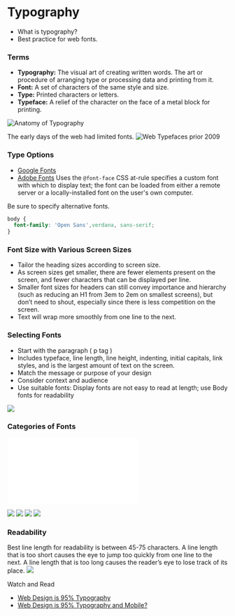 # Typography

* What is typography?
* Best practice for web fonts.

### Terms
* **Typography:** The visual art of creating written words. The art or procedure of arranging type or processing data and printing from it.
* **Font:** A set of characters of the same style and size.
* **Type:** Printed characters or letters.
* **Typeface:** A relief of the character on the face of a metal block for printing.

![Anatomy of Typography](typography-anatomy.png)

The early days of the web had limited fonts.
![Web Typefaces prior 2009](typography-earlyweb.png)

### Type Options
* [Google Fonts](https://fonts.google.com/)
* [Adobe Fonts](https://fonts.adobe.com/) Uses the `@font-face` CSS at-rule specifies a custom font with which to display text; the font can be loaded from either a remote server or a locally-installed font on the user's own computer.

Be sure to specify alternative fonts.

```css
body {
  font-family: 'Open Sans',verdana, sans-serif;
}
```

### Font Size with Various Screen Sizes
* Tailor the heading sizes according to screen size.
* As screen sizes get smaller, there are fewer elements present on the screen, and fewer characters that can be displayed per line.
* Smaller font sizes for headers can still convey importance and hierarchy (such as reducing an H1 from 3em to 2em on smallest screens), but don’t need to shout, especially since there is less competition on the screen.
* Text will wrap more smoothly from one line to the next.

### Selecting Fonts
* Start with the paragraph ( p tag )
* Includes typeface, line length, line height, indenting, initial capitals, link styles, and is the largest amount of text on the screen.
* Match the message or purpose of your design
* Consider context and audience
* Use suitable fonts: Display fonts are not easy to read at length; use Body fonts for readability

![](typography-texttoobig.png)

### Categories of Fonts
![](typography-categories.pdf)

![](typography-san-serif.png)
![](typography-weight.png)
![](typography-heirarchy.png)
![](typography-left.png)

### Readability
Best line length for readability is between 45-75 characters. A line length that is too short causes the eye to jump too quickly from one line to the next. A line length that is too long causes the reader’s eye to lose track of its place.
![](typography-readability.png)

Watch and Read
* [Web Design is 95% Typography](https://ia.net/topics/the-web-is-all-about-typography-period)
* [Web Design is 95% Typography and Mobile?](https://higheredrevolution.com/web-design-is-95-typography-and-mobile-964e8bd50d09)